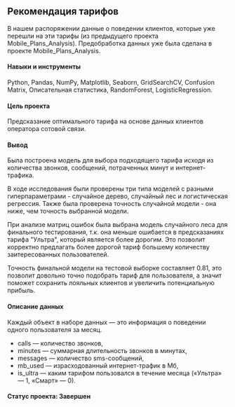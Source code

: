 ## Рекомендация тарифов
В нашем распоряжении данные о поведении клиентов, которые уже перешли на эти тарифы (из предыдущего проекта Mobile_Plans_Analysis). 
Предобработка данных уже была сделана в проекте Mobile_Plans_Analysis.

#### Навыки и инструменты
Python, Pandas, NumPy, Matplotlib, Seaborn, GridSearchCV, Confusion Matrix, Описательная статистика, RandomForest, LogisticRegression.
 
#### Цель проекта
Предсказание оптимального тарифа на основе данных клиентов оператора сотовой связи.

#### Вывод 
Была построена модель для выбора подходящего тарифа исходя из количества звонков, сообщений, потраченных минут и интернет-трафика.

В ходе исследования были проверены три типа моделей с разными гиперпараметрами - случайное дерево, случайный лес и логистическая регрессия. 
Также была проверена точность случайной модели - она ниже, чем точность выбранной модели.

При анализе матриц ошибок была выбрана модель случайного леса для финального тестирования, 
т.к. она меньше ошибается в предсказаниях тарифа "Ультра", который является более дорогим. 
Это позволит корректно предлагать более дорогой тариф большему количеству заитересованных пользователей.

Точность финальной модели на тестовой выборке составляет 0.81, 
это позволит довольно точно подобрать тариф для пользователя, 
а значит поможет сохранить лояльных клиентов и увеличить потенциальную прибыль.

#### Описание данных

Каждый объект в наборе данных — это информация о поведении одного пользователя за месяц.

* сalls — количество звонков,
* minutes — суммарная длительность звонков в минутах,
* messages — количество sms-сообщений,
* mb_used — израсходованный интернет-трафик в Мб,
* is_ultra — каким тарифом пользовался в течение месяца («Ультра» — 1, «Смарт» — 0).

#### Статус проекта: Завершен